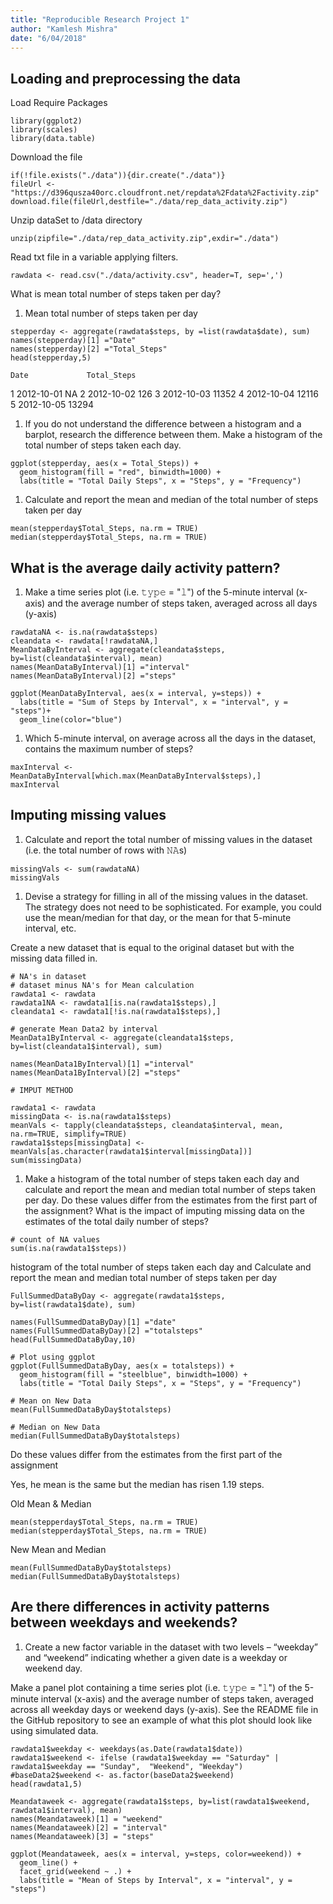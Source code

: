 ```yaml
---
title: "Reproducible Research Project 1"
author: "Kamlesh Mishra"
date: "6/04/2018"
---
```


Loading and preprocessing the data
----------------------------------

Load Require Packages

```{r}
library(ggplot2)
library(scales)
library(data.table)
```

Download the file

```{r}
if(!file.exists("./data")){dir.create("./data")}
fileUrl <- "https://d396qusza40orc.cloudfront.net/repdata%2Fdata%2Factivity.zip"
download.file(fileUrl,destfile="./data/rep_data_activity.zip")
```

Unzip dataSet to /data directory

```{r}
unzip(zipfile="./data/rep_data_activity.zip",exdir="./data")
```

Read txt file in a variable applying filters.

```{r}
rawdata <- read.csv("./data/activity.csv", header=T, sep=',')
```

What is mean total number of steps taken per day?

1. Mean total number of steps taken per day

```{r}
stepperday <- aggregate(rawdata$steps, by =list(rawdata$date), sum)
names(stepperday)[1] ="Date"
names(stepperday)[2] ="Total_Steps"
head(stepperday,5)
```
  
    Date             Total_Steps
  1 2012-10-01          NA
  2 2012-10-02         126
  3 2012-10-03       11352
  4 2012-10-04       12116
  5 2012-10-05       13294


1.  If you do not understand the difference between a histogram and a barplot, research the difference between them. Make a histogram of the total number of steps taken each day.

```{r}
ggplot(stepperday, aes(x = Total_Steps)) +
  geom_histogram(fill = "red", binwidth=1000) +
  labs(title = "Total Daily Steps", x = "Steps", y = "Frequency")
```

1.  Calculate and report the mean and median of the total number of steps taken per day

```{r}
mean(stepperday$Total_Steps, na.rm = TRUE)
median(stepperday$Total_Steps, na.rm = TRUE)
```

What is the average daily activity pattern?
-------------------------------------------
1.  Make a time series plot (i.e. 𝚝𝚢𝚙𝚎 = "𝚕") of the 5-minute interval (x-axis) and the average number of steps taken, averaged across all days (y-axis)


```{r}
rawdataNA <- is.na(rawdata$steps)
cleandata <- rawdata[!rawdataNA,]
MeanDataByInterval <- aggregate(cleandata$steps, by=list(cleandata$interval), mean)
names(MeanDataByInterval)[1] ="interval"
names(MeanDataByInterval)[2] ="steps"

ggplot(MeanDataByInterval, aes(x = interval, y=steps)) +
  labs(title = "Sum of Steps by Interval", x = "interval", y = "steps")+
  geom_line(color="blue") 
```

1.  Which 5-minute interval, on average across all the days in the dataset, contains the maximum number of steps?

```{r}
maxInterval <- MeanDataByInterval[which.max(MeanDataByInterval$steps),]
maxInterval
```

Imputing missing values
-----------------------

1.  Calculate and report the total number of missing values in the dataset (i.e. the total number of rows with 𝙽𝙰s)

```{r}
missingVals <- sum(rawdataNA)
missingVals
```

1.  Devise a strategy for filling in all of the missing values in the dataset. The strategy does not need to be sophisticated. For example, you could use the mean/median for that day, or the mean for that 5-minute interval, etc.

Create a new dataset that is equal to the original dataset but with the missing data filled in.

```{r}
# NA's in dataset
# dataset minus NA's for Mean calculation
rawdata1 <- rawdata
rawdata1NA <- rawdata1[is.na(rawdata1$steps),]
cleandata1 <- rawdata1[!is.na(rawdata1$steps),]

# generate Mean Data2 by interval
MeanData1ByInterval <- aggregate(cleandata1$steps, by=list(cleandata1$interval), sum)

names(MeanData1ByInterval)[1] ="interval"
names(MeanData1ByInterval)[2] ="steps"

# IMPUT METHOD

rawdata1 <- rawdata
missingData <- is.na(rawdata1$steps)
meanVals <- tapply(cleandata$steps, cleandata$interval, mean, na.rm=TRUE, simplify=TRUE)
rawdata1$steps[missingData] <- meanVals[as.character(rawdata1$interval[missingData])]
sum(missingData)
```

1.  Make a histogram of the total number of steps taken each day and calculate and report the mean and median total number of steps taken per day. Do these values differ from the estimates from the first part of the assignment? What is the impact of imputing missing data on the estimates of the total daily number of steps?


```{r}
# count of NA values
sum(is.na(rawdata1$steps))
```

histogram of the total number of steps taken each day and Calculate and report the mean and median total number of steps taken per day

```{r}
FullSummedDataByDay <- aggregate(rawdata1$steps, by=list(rawdata1$date), sum)

names(FullSummedDataByDay)[1] ="date"
names(FullSummedDataByDay)[2] ="totalsteps"
head(FullSummedDataByDay,10)

# Plot using ggplot
ggplot(FullSummedDataByDay, aes(x = totalsteps)) +
  geom_histogram(fill = "steelblue", binwidth=1000) +
  labs(title = "Total Daily Steps", x = "Steps", y = "Frequency")

# Mean on New Data
mean(FullSummedDataByDay$totalsteps)

# Median on New Data
median(FullSummedDataByDay$totalsteps)
```

Do these values differ from the estimates from the first part of the assignment

Yes, he mean is the same but the median has risen 1.19 steps. 

Old Mean & Median
```{r}
mean(stepperday$Total_Steps, na.rm = TRUE)
median(stepperday$Total_Steps, na.rm = TRUE)
```
New Mean and Median
```{r}
mean(FullSummedDataByDay$totalsteps)
median(FullSummedDataByDay$totalsteps)
```
Are there differences in activity patterns between weekdays and weekends?
-------------------------------------------------------------------------

1.  Create a new factor variable in the dataset with two levels – “weekday” and “weekend” indicating whether a given date is a weekday or weekend day.

Make a panel plot containing a time series plot (i.e. 𝚝𝚢𝚙𝚎 = "𝚕") of the 5-minute interval (x-axis) and the average number of steps taken, averaged across all weekday days or weekend days (y-axis). See the README file in the GitHub repository to see an example of what this plot should look like using simulated data.

```{r}
rawdata1$weekday <- weekdays(as.Date(rawdata1$date))
rawdata1$weekend <- ifelse (rawdata1$weekday == "Saturday" | rawdata1$weekday == "Sunday",  "Weekend", "Weekday")
#baseData2$weekend <- as.factor(baseData2$weekend)
head(rawdata1,5)

Meandataweek <- aggregate(rawdata1$steps, by=list(rawdata1$weekend, rawdata1$interval), mean)
names(Meandataweek)[1] = "weekend"
names(Meandataweek)[2] = "interval"
names(Meandataweek)[3] = "steps"

ggplot(Meandataweek, aes(x = interval, y=steps, color=weekend)) +
  geom_line() +
  facet_grid(weekend ~ .) +
  labs(title = "Mean of Steps by Interval", x = "interval", y = "steps")
```
